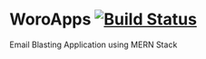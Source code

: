 # WoroApps [![Build Status](https://travis-ci.org/Maxxoto/WoroAPI.svg?branch=master)](https://travis-ci.org/Maxxoto/WoroAPI)
Email Blasting Application using MERN Stack
